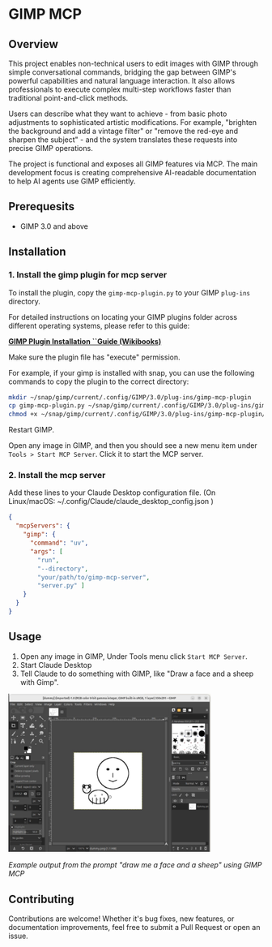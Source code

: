 # GIMP MCP

## Overview

This project enables non-technical users to edit images with GIMP through simple conversational commands, bridging the gap between GIMP's powerful capabilities and natural language interaction. It also allows professionals to execute complex multi-step workflows faster than traditional point-and-click methods.

Users can describe what they want to achieve - from basic photo adjustments to sophisticated artistic modifications. For example, "brighten the background and add a vintage filter" or "remove the red-eye and sharpen the subject" - and the system translates these requests into precise GIMP operations.

The project is functional and exposes all GIMP features via MCP. The main development focus is creating comprehensive AI-readable documentation to help AI agents use GIMP efficiently.


## Prerequesits
- GIMP 3.0 and above

## Installation

### 1. Install the gimp plugin for mcp server

To install the plugin, copy the `gimp-mcp-plugin.py` to your GIMP `plug-ins` directory.

For detailed instructions on locating your GIMP plugins folder across different operating systems, please refer to this guide:

[**GIMP Plugin Installation ``Guide (Wikibooks)**](https://en.wikibooks.org/wiki/GIMP/Installing_Plugins)

Make sure the plugin file has "execute" permission.

For example, if your gimp is installed with snap, you can use the following commands to copy the plugin to the correct directory:
```bash
mkdir ~/snap/gimp/current/.config/GIMP/3.0/plug-ins/gimp-mcp-plugin
cp gimp-mcp-plugin.py ~/snap/gimp/current/.config/GIMP/3.0/plug-ins/gimp-mcp-plugin
chmod +x ~/snap/gimp/current/.config/GIMP/3.0/plug-ins/gimp-mcp-plugin/gimp-mcp-plugin.py
`````

Restart GIMP.

Open any image in GIMP, and then you should see a new menu item under `Tools > Start MCP Server`. Click it to start the MCP server.


### 2. Install the mcp server
Add these lines to your Claude Desktop configuration file. (On Linux/macOS: ~/.config/Claude/claude_desktop_config.json )
```json
{
  "mcpServers": {
    "gimp": {
      "command": "uv",
      "args": [
        "run",
        "--directory",
        "your/path/to/gimp-mcp-server",
        "server.py" ]
    }
  }
}
```

## Usage

1. Open any image in GIMP, Under Tools menu click `Start MCP Server`.
1. Start Claude Desktop
1. Tell Claude to do something with GIMP, like "Draw a face and a sheep with Gimp".

<img src="gimp-screenshot1.png" alt="GIMP MCP Example" width="400">

*Example output from the prompt "draw me a face and a sheep" using GIMP MCP*

## Contributing

Contributions are welcome! Whether it's bug fixes, new features, or documentation improvements, feel free to submit a Pull Request or open an issue.
